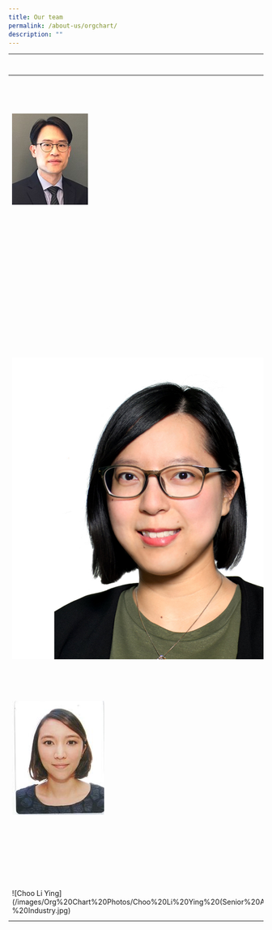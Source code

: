 ```yaml
---
title: Our team
permalink: /about-us/orgchart/
description: ""
---
```

|  | Name, Title ||
| -------- | -------- | -------- |
|| Mr. David Tan, Executive Director|
|![Chris Leck](/images/Org%20Chart%20Photos/Chris%20Leck(Deputy%20Executive%20Director%20-%20OSTIn).jpeg)|Mr. Chris Leck, Deputy Executive Director|
||Mr. Ronald Tong, Deputy Executive Director|
||Ms. Joey Tang, Executive Officer|
||Dr. Lim Yuan Liang, Director|
|| , Deputy Director|
|![Tan Wei Lin](/images/Org%20Chart%20Photos/Tan%20Wei%20Lin%20(Senior%20Manager%20-%20Technology).png)|Dr. Tan Wei Lin, Senior Manager|
||Mr. Ryan Wong, Senior Manager|
|![Ashna Lazatin](/images/Org%20Chart%20Photos/Ashna%20Lazatin%20(Manager%20-%20Policy%20&%20Partnership).jpeg)|Ms. Ashna Lazatin, Manager|
||Mr. Lim Jun Kai, Manager|
||Mr. Clive Aw, Senior Associate|
|![Choo Li Ying](/images/Org%20Chart%20Photos/Choo%20Li%20Ying%20(Senior%20Associate%20-%20Industry.jpg)|Ms. Choo Li Ying, Senior Associate|